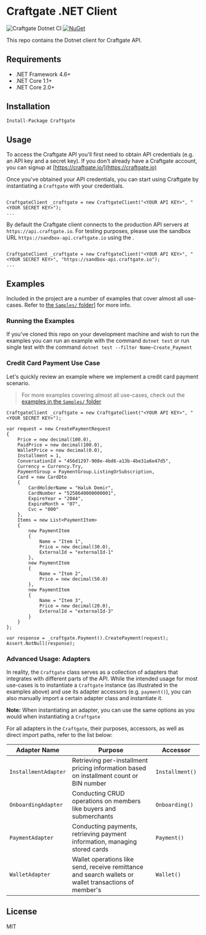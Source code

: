 # Craftgate .NET Client

![Craftgate Dotnet CI](https://github.com/craftgate/craftgate-dotnet-client/workflows/Craftgate%20Dotnet%20CI/badge.svg?branch=master)
[![NuGet](https://img.shields.io/nuget/v/Craftgate.svg)](https://www.nuget.org/packages/Craftgate/)

This repo contains the Dotnet client for Craftgate API.

## Requirements
- .NET Framework 4.6+
- .NET Core 1.1+ 
- .NET Core 2.0+

## Installation
```bash
Install-Package Craftgate
```

## Usage
To access the Craftgate API you'll first need to obtain API credentials (e.g. an API key and a secret key). If you don't already have a Craftgate account, you can signup at [https://craftgate.io/](https://craftgate.io)

Once you've obtained your API credentials, you can start using Craftgate by instantiating a `Craftgate` with your credentials.

```dotnet

CraftgateClient _craftgate = new CraftgateClient("<YOUR API KEY>", "<YOUR SECRET KEY>");
...

```

By default the Craftgate client connects to the production API servers at `https://api.craftgate.io`. For testing purposes, please use the sandbox URL `https://sandbox-api.craftgate.io` using the .

```dotnet

CraftgateClient _craftgate = new CraftgateClient("<YOUR API KEY>", "<YOUR SECRET KEY>", "https://sandbox-api.craftgate.io");
...

```

## Examples
Included in the project are a number of examples that cover almost all use-cases. Refer to [the `Samples/` folder](./Samples)] for more info.

### Running the Examples
If you've cloned this repo on your development machine and wish to run the examples you can run an example with the command `dotnet test` or run single test with the command `dotnet test --filter Name~Create_Payment`

### Credit Card Payment Use Case
Let's quickly review an example where we implement a credit card payment scenario.

> For more examples covering almost all use-cases, check out the [examples in the `Samples/` folder](./Samples)

```dotnet
CraftgateClient _craftgate = new CraftgateClient("<YOUR API KEY>", "<YOUR SECRET KEY>");

var request = new CreatePaymentRequest
{
    Price = new decimal(100.0),
    PaidPrice = new decimal(100.0),
    WalletPrice = new decimal(0.0),
    Installment = 1,
    ConversationId = "456d1297-908e-4bd6-a13b-4be31a6e47d5",
    Currency = Currency.Try,
    PaymentGroup = PaymentGroup.ListingOrSubscription,
    Card = new CardDto
    {
        CardHolderName = "Haluk Demir",
        CardNumber = "5258640000000001",
        ExpireYear = "2044",
        ExpireMonth = "07",
        Cvc = "000"
    },
    Items = new List<PaymentItem>
    {
        new PaymentItem
        {
            Name = "Item 1",
            Price = new decimal(30.0),
            ExternalId = "externalId-1"
        },
        new PaymentItem
        {
            Name = "Item 2",
            Price = new decimal(50.0)
        },
        new PaymentItem
        {
            Name = "Item 3",
            Price = new decimal(20.0),
            ExternalId = "externalId-3"
        }
    }
};

var response = _craftgate.Payment().CreatePayment(request);
Assert.NotNull(response);
```

### Advanced Usage: Adapters
In reality, the `Craftgate` class serves as a collection of adapters that integrates with different parts of the API. While the intended usage for most use-cases is to instantiate a `Craftgate` instance (as illustrated in the examples above) and use its adapter accessors (e.g. `payment()`), you can also manually import a certain adapter class and instantiate it.

**Note:** When instantiating an adapter, you can use the same options as you would when instantiating a `Craftgate`

For all adapters in the `Craftgate`, their purposes, accessors, as well as direct import paths, refer to the list below:

| Adapter Name | Purpose | Accessor |
|--------------|---------|----------|
| `InstallmentAdapter` | Retrieving per-installment pricing information based on installment count or BIN number | `Installment()` |
| `OnboardingAdapter` | Conducting CRUD operations on members like buyers and submerchants | `Onboarding()` |
| `PaymentAdapter` | Conducting payments, retrieving payment information, managing stored cards | `Payment()` |
| `WalletAdapter` | Wallet operations like send, receive remittance and search wallets or wallet transactions of member's   | `Wallet()` |

## License
MIT
